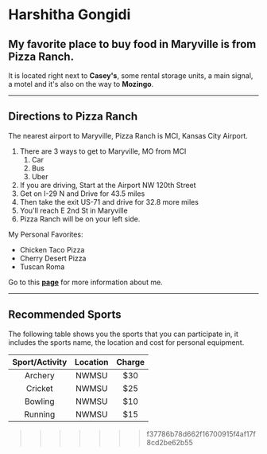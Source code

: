 # Harshitha Gongidi
## My favorite place to buy food in Maryville is from **Pizza Ranch**.  
It is located right next to __Casey's__, some rental storage units, a main signal, a motel and it's also on the way to __Mozingo__.

---

## Directions to Pizza Ranch
The nearest airport to Maryville, Pizza Ranch is MCI, Kansas City Airport.
1. There are 3 ways to get to Maryville, MO from MCI
    1. Car
    2. Bus
    3. Uber
2. If you are driving, Start at the Airport NW 120th Street
3. Get on I-29 N and Drive for 43.5 miles
4. Then take the exit US-71 and drive for 32.8 more miles
5. You'll reach E 2nd St in Maryville
6. Pizza Ranch will be on your left side.

My Personal Favorites: 
* Chicken Taco Pizza
* Cherry Desert Pizza
* Tuscan Roma

Go to this **[page](https://github.com/HarshithaGongidi/AboutMe.md.git)** for more information about me. 

---

## Recommended Sports
The following table shows you the sports that you can participate in, it includes the sports name, the location and cost for personal equipment.

| Sport/Activity | Location | Charge |
|:-------:| :---: | :-: |
| Archery | NWMSU | $30 |
| Cricket | NWMSU | $25 | 
| Bowling | NWMSU | $10 | 
| Running | NWMSU | $15 |
>>>>>>> f37786b78d662f16700915f4af17f8cd2be62b55

